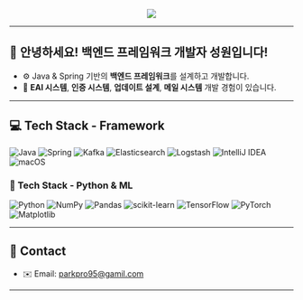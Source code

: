 <!-- 애니메이션 배너 -->
<p align="center">
  <img src="https://readme-typing-svg.demolab.com?font=Fira+Code&size=22&pause=1000&color=000000&center=true&vCenter=true&width=700&lines=Back-end+Framework+Engineer;Build+smart.+Build+solid." />
</p>

---

## 👋 안녕하세요! 백엔드 프레임워크 개발자 성원입니다!
- ⚙️ Java & Spring 기반의 **백엔드 프레임워크**를 설계하고 개발합니다.
- 🧠 **EAI 시스템**, **인증 시스템**, **업데이트 설계**, **메일 시스템** 개발 경험이 있습니다.

---

## 💻 Tech Stack - Framework
![Java](https://img.shields.io/badge/Java-007396?style=flat&logo=java&logoColor=white)
![Spring](https://img.shields.io/badge/Spring-6DB33F?style=flat&logo=spring&logoColor=white)
![Kafka](https://img.shields.io/badge/Kafka-231F20?style=flat&logo=apachekafka&logoColor=white)
![Elasticsearch](https://img.shields.io/badge/Elasticsearch-005571?style=flat&logo=elasticsearch&logoColor=white)
![Logstash](https://img.shields.io/badge/Logstash-F2F2F2?style=flat&logo=logstash&logoColor=black)
![IntelliJ IDEA](https://img.shields.io/badge/IDE-IntelliJIDEA-blue?style=flat&logo=intellijidea&logoColor=white)
![macOS](https://img.shields.io/badge/macOS-000000?style=flat&logo=apple&logoColor=white)

### 🧪 Tech Stack - Python & ML
![Python](https://img.shields.io/badge/Python-3776AB?style=flat&logo=python&logoColor=white)
![NumPy](https://img.shields.io/badge/NumPy-013243?style=flat&logo=numpy&logoColor=white)
![Pandas](https://img.shields.io/badge/Pandas-150458?style=flat&logo=pandas&logoColor=white)
![scikit-learn](https://img.shields.io/badge/scikit--learn-F7931E?style=flat&logo=scikitlearn&logoColor=white)
![TensorFlow](https://img.shields.io/badge/TensorFlow-FF6F00?style=flat&logo=tensorflow&logoColor=white)
![PyTorch](https://img.shields.io/badge/PyTorch-EE4C2C?style=flat&logo=pytorch&logoColor=white)
![Matplotlib](https://img.shields.io/badge/Matplotlib-11557C?style=flat&logo=matplotlib&logoColor=white)

---

## 🔗 Contact
- ✉️ Email: parkpro95@gamil.com

---
